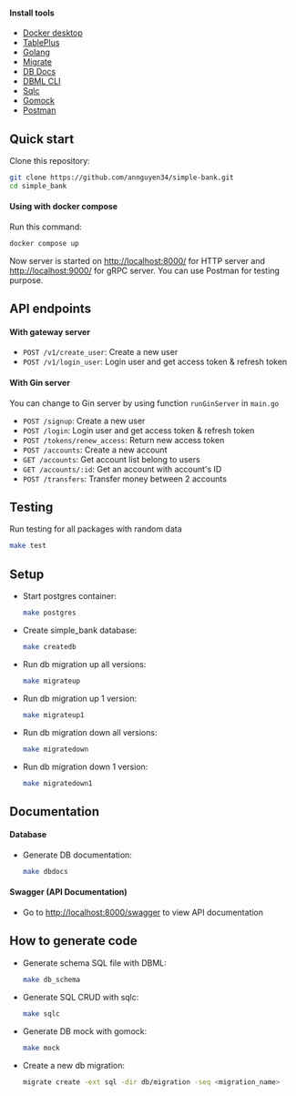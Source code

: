 #### Install tools

- [Docker desktop](https://www.docker.com/products/docker-desktop)
- [TablePlus](https://tableplus.com/)
- [Golang](https://golang.org/)
- [Migrate](https://github.com/golang-migrate/migrate/tree/master/cmd/migrate)
- [DB Docs](https://dbdocs.io/docs)
- [DBML CLI](https://www.dbml.org/cli/#installation)
- [Sqlc](https://github.com/kyleconroy/sqlc#installation)
- [Gomock](https://github.com/golang/mock)
- [Postman](https://www.postman.com/)

## Quick start

Clone this repository:

```sh
git clone https://github.com/annguyen34/simple-bank.git
cd simple_bank
```

#### Using with docker compose

Run this command:

```sh
docker compose up
```

Now server is started on [http://localhost:8000/](http://localhost:8000/) for HTTP server and [http://localhost:9000/](http://localhost:9000/) for gRPC server. You can use Postman for testing purpose.

## API endpoints

#### With gateway server

- `POST /v1/create_user`: Create a new user
- `POST /v1/login_user`: Login user and get access token & refresh token

#### With Gin server

You can change to Gin server by using function `runGinServer` in `main.go`

- `POST /signup`: Create a new user
- `POST /login`: Login user and get access token & refresh token
- `POST /tokens/renew_access`: Return new access token
- `POST /accounts`: Create a new account
- `GET /accounts`: Get account list belong to users
- `GET /accounts/:id`: Get an account with account's ID
- `POST /transfers`: Transfer money between 2 accounts

## Testing

Run testing for all packages with random data

```sh
make test
```

## Setup

- Start postgres container:

  ```bash
  make postgres
  ```

- Create simple_bank database:

  ```bash
  make createdb
  ```

- Run db migration up all versions:

  ```bash
  make migrateup
  ```

- Run db migration up 1 version:

  ```bash
  make migrateup1
  ```

- Run db migration down all versions:

  ```bash
  make migratedown
  ```

- Run db migration down 1 version:
  ```bash
  make migratedown1
  ```

## Documentation

#### Database

- Generate DB documentation:

  ```bash
  make dbdocs
  ```

#### Swagger (API Documentation)

- Go to [http://localhost:8000/swagger](http://localhost:8000/swagger) to view API documentation

## How to generate code

- Generate schema SQL file with DBML:

  ```bash
  make db_schema
  ```

- Generate SQL CRUD with sqlc:

  ```bash
  make sqlc
  ```

- Generate DB mock with gomock:

  ```bash
  make mock
  ```

- Create a new db migration:
  ```bash
  migrate create -ext sql -dir db/migration -seq <migration_name>
  ```
